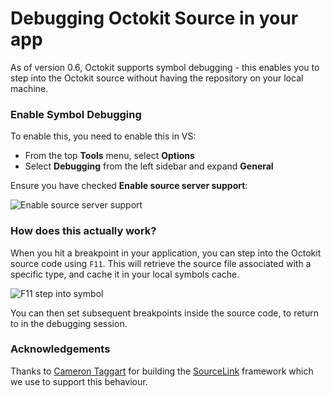 # Debugging Octokit Source in your app

As of version 0.6, Octokit supports symbol debugging - this enables you to step
into the Octokit source without having the repository on your local machine.

### Enable Symbol Debugging

To enable this, you need to enable this in VS:

 - From the top **Tools** menu, select **Options**
 - Select **Debugging** from the left sidebar and expand **General**

Ensure you have checked **Enable source server support**:

![Enable source server support](https://cloud.githubusercontent.com/assets/359239/5388961/31f9b29e-8144-11e4-8c47-08aca6dee697.png)

### How does this actually work?

When you hit a breakpoint in your application, you can step into the
Octokit source code using `F11`. This will retrieve the source file associated
with a specific type, and cache it in your local symbols cache.

![F11 step into symbol](https://cloud.githubusercontent.com/assets/359239/5389259/74600502-8149-11e4-94f7-10dc79a0573f.gif)

You can then set subsequent breakpoints inside the source code, to return to 
in the debugging session.

### Acknowledgements

Thanks to [Cameron Taggart](http://blog.ctaggart.com/) for building the
[SourceLink](https://github.com/ctaggart/SourceLink) framework which we use
to support this behaviour.